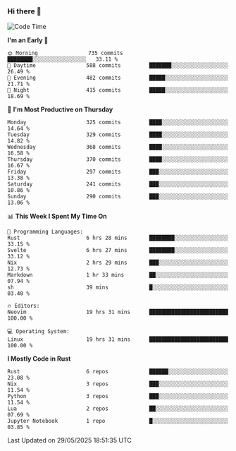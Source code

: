 ### Hi there 👋
<!--START_SECTION:waka-->
![Code Time](http://img.shields.io/badge/Code%20Time-604%20hrs%2030%20mins-blue)

**I'm an Early 🐤** 

```text
🌞 Morning                735 commits         ████████░░░░░░░░░░░░░░░░░   33.11 % 
🌆 Daytime                588 commits         ███████░░░░░░░░░░░░░░░░░░   26.49 % 
🌃 Evening                482 commits         █████░░░░░░░░░░░░░░░░░░░░   21.71 % 
🌙 Night                  415 commits         █████░░░░░░░░░░░░░░░░░░░░   18.69 % 
```
📅 **I'm Most Productive on Thursday** 

```text
Monday                   325 commits         ████░░░░░░░░░░░░░░░░░░░░░   14.64 % 
Tuesday                  329 commits         ████░░░░░░░░░░░░░░░░░░░░░   14.82 % 
Wednesday                368 commits         ████░░░░░░░░░░░░░░░░░░░░░   16.58 % 
Thursday                 370 commits         ████░░░░░░░░░░░░░░░░░░░░░   16.67 % 
Friday                   297 commits         ███░░░░░░░░░░░░░░░░░░░░░░   13.38 % 
Saturday                 241 commits         ███░░░░░░░░░░░░░░░░░░░░░░   10.86 % 
Sunday                   290 commits         ███░░░░░░░░░░░░░░░░░░░░░░   13.06 % 
```


📊 **This Week I Spent My Time On** 

```text
💬 Programming Languages: 
Rust                     6 hrs 28 mins       ████████░░░░░░░░░░░░░░░░░   33.15 % 
Svelte                   6 hrs 27 mins       ████████░░░░░░░░░░░░░░░░░   33.12 % 
Nix                      2 hrs 29 mins       ███░░░░░░░░░░░░░░░░░░░░░░   12.73 % 
Markdown                 1 hr 33 mins        ██░░░░░░░░░░░░░░░░░░░░░░░   07.94 % 
sh                       39 mins             █░░░░░░░░░░░░░░░░░░░░░░░░   03.40 % 

🔥 Editors: 
Neovim                   19 hrs 31 mins      █████████████████████████   100.00 % 

💻 Operating System: 
Linux                    19 hrs 31 mins      █████████████████████████   100.00 % 
```

**I Mostly Code in Rust** 

```text
Rust                     6 repos             ██████░░░░░░░░░░░░░░░░░░░   23.08 % 
Nix                      3 repos             ███░░░░░░░░░░░░░░░░░░░░░░   11.54 % 
Python                   3 repos             ███░░░░░░░░░░░░░░░░░░░░░░   11.54 % 
Lua                      2 repos             ██░░░░░░░░░░░░░░░░░░░░░░░   07.69 % 
Jupyter Notebook         1 repo              █░░░░░░░░░░░░░░░░░░░░░░░░   03.85 % 
```




 Last Updated on 29/05/2025 18:51:35 UTC
<!--END_SECTION:waka-->

<!--
**YoganshSharma/YoganshSharma** is a ✨ _special_ ✨ repository because its `README.md` (this file) appears on your GitHub profile.

Here are some ideas to get you started:

- 🔭 I’m currently working on ...
- 🌱 I’m currently learning ...
- 👯 I’m looking to collaborate on ...
- 🤔 I’m looking for help with ...
- 💬 Ask me about ...
- 📫 How to reach me: ...
- 😄 Pronouns: ...
- ⚡ Fun fact: ...
-->
